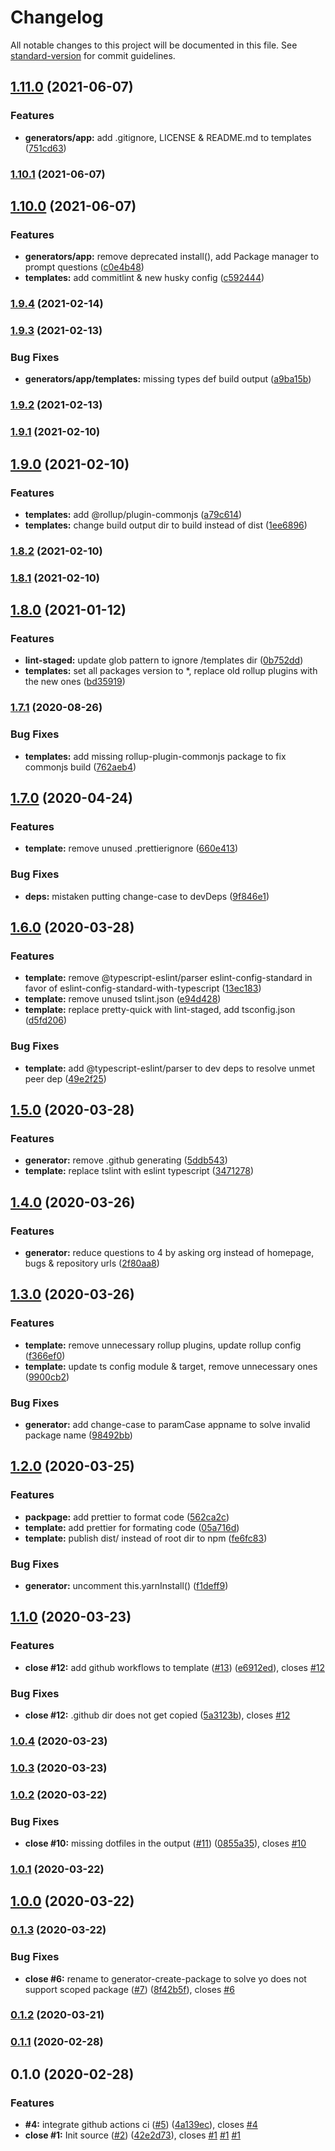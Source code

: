 # Changelog

All notable changes to this project will be documented in this file. See [standard-version](https://github.com/conventional-changelog/standard-version) for commit guidelines.

## [1.11.0](https://github.com/boringcodes/create-package/compare/v1.10.1...v1.11.0) (2021-06-07)

### Features

- **generators/app:** add .gitignore, LICENSE & README.md to templates ([751cd63](https://github.com/boringcodes/create-package/commit/751cd6332edd2c2086642b7f26c19ce269a8c4f3))

### [1.10.1](https://github.com/boringcodes/create-package/compare/v1.10.0...v1.10.1) (2021-06-07)

## [1.10.0](https://github.com/boringcodes/create-package/compare/v1.9.4...v1.10.0) (2021-06-07)

### Features

- **generators/app:** remove deprecated install(), add Package manager to prompt questions ([c0e4b48](https://github.com/boringcodes/create-package/commit/c0e4b48a7f9274ab43f0cce882928f6e06f3d7f4))
- **templates:** add commitlint & new husky config ([c592444](https://github.com/boringcodes/create-package/commit/c5924446526de8321a895082f73b52b461445dbf))

### [1.9.4](https://github.com/boringcodes/create-package/compare/v1.9.3...v1.9.4) (2021-02-14)

### [1.9.3](https://github.com/boringcodes/create-package/compare/v1.9.2...v1.9.3) (2021-02-13)

### Bug Fixes

- **generators/app/templates:** missing types def build output ([a9ba15b](https://github.com/boringcodes/create-package/commit/a9ba15ba7cefa855fb427675a0f0749da4ee9081))

### [1.9.2](https://github.com/boringcodes/create-package/compare/v1.9.1...v1.9.2) (2021-02-13)

### [1.9.1](https://github.com/boringcodes/create-package/compare/v1.9.0...v1.9.1) (2021-02-10)

## [1.9.0](https://github.com/boringcodes/create-package/compare/v1.8.2...v1.9.0) (2021-02-10)

### Features

- **templates:** add @rollup/plugin-commonjs ([a79c614](https://github.com/boringcodes/create-package/commit/a79c6146e51fdfb32eb7f61a0b6e61e6d7f506e2))
- **templates:** change build output dir to build instead of dist ([1ee6896](https://github.com/boringcodes/create-package/commit/1ee6896bb62ea251ee75ddd1157661e749e483ef))

### [1.8.2](https://github.com/boringcodes/create-package/compare/v1.8.1...v1.8.2) (2021-02-10)

### [1.8.1](https://github.com/boringcodes/create-package/compare/v1.8.0...v1.8.1) (2021-02-10)

## [1.8.0](https://github.com/boringcodes/create-package/compare/v1.7.1...v1.8.0) (2021-01-12)

### Features

- **lint-staged:** update glob pattern to ignore /templates dir ([0b752dd](https://github.com/boringcodes/create-package/commit/0b752dd96e5152142bee62ddf6d9d14fed95dc81))
- **templates:** set all packages version to \*, replace old rollup plugins with the new ones ([bd35919](https://github.com/boringcodes/create-package/commit/bd35919890361c34283fef592151d86973958711))

### [1.7.1](https://github.com/boringcodes/create-package/compare/v1.7.0...v1.7.1) (2020-08-26)

### Bug Fixes

- **templates:** add missing rollup-plugin-commonjs package to fix commonjs build ([762aeb4](https://github.com/boringcodes/create-package/commit/762aeb4cf7fe35a5d1fb84bc4e517f2a365d93e8))

## [1.7.0](https://github.com/boringcodes/create-package/compare/v1.6.0...v1.7.0) (2020-04-24)

### Features

- **template:** remove unused .prettierignore ([660e413](https://github.com/boringcodes/create-package/commit/660e413258d1752d8c102c58672abb7ca668b60c))

### Bug Fixes

- **deps:** mistaken putting change-case to devDeps ([9f846e1](https://github.com/boringcodes/create-package/commit/9f846e1a4518180fb58ccadd6597a498dfdb1485))

## [1.6.0](https://github.com/boringcodes/create-package/compare/v1.5.0...v1.6.0) (2020-03-28)

### Features

- **template:** remove @typescript-eslint/parser eslint-config-standard in favor of eslint-config-standard-with-typescript ([13ec183](https://github.com/boringcodes/create-package/commit/13ec18304f19da0d6f004dc8ad69c26986e5eac5))
- **template:** remove unused tslint.json ([e94d428](https://github.com/boringcodes/create-package/commit/e94d4287f5e34ee88d1c1b677da99fb017e24e18))
- **template:** replace pretty-quick with lint-staged, add tsconfig.json ([d5fd206](https://github.com/boringcodes/create-package/commit/d5fd206b8ffeb0f8d7f9719f569a826fbc6f36c3))

### Bug Fixes

- **template:** add @typescript-eslint/parser to dev deps to resolve unmet peer dep ([49e2f25](https://github.com/boringcodes/create-package/commit/49e2f25e8c623419208075b41b3ec4bc6accce85))

## [1.5.0](https://github.com/boringcodes/create-package/compare/v1.4.0...v1.5.0) (2020-03-28)

### Features

- **generator:** remove .github generating ([5ddb543](https://github.com/boringcodes/create-package/commit/5ddb54377439f35ea5d982a43ef49d5d41ca4049))
- **template:** replace tslint with eslint typescript ([3471278](https://github.com/boringcodes/create-package/commit/3471278c31177e26b21026c395e4880b6ea0fc5e))

## [1.4.0](https://github.com/boringcodes/create-package/compare/v1.3.0...v1.4.0) (2020-03-26)

### Features

- **generator:** reduce questions to 4 by asking org instead of homepage, bugs & repository urls ([2f80aa8](https://github.com/boringcodes/create-package/commit/2f80aa80b0ef761171cfc22deb631c3a9563327a))

## [1.3.0](https://github.com/boringcodes/create-package/compare/v1.2.0...v1.3.0) (2020-03-26)

### Features

- **template:** remove unnecessary rollup plugins, update rollup config ([f366ef0](https://github.com/boringcodes/create-package/commit/f366ef0c18dcc3f3c868201c7dbe84018ce34712))
- **template:** update ts config module & target, remove unnecessary ones ([9900cb2](https://github.com/boringcodes/create-package/commit/9900cb2502bad6a069e41e5313b6581f42f9c327))

### Bug Fixes

- **generator:** add change-case to paramCase appname to solve invalid package name ([98492bb](https://github.com/boringcodes/create-package/commit/98492bb72c30f63798a681f9f8776eede6f8579f))

## [1.2.0](https://github.com/boringcodes/create-package/compare/v1.1.0...v1.2.0) (2020-03-25)

### Features

- **packpage:** add prettier to format code ([562ca2c](https://github.com/boringcodes/create-package/commit/562ca2c9cc23210121ab7a8775e7a22d6a0e7cef))
- **template:** add prettier for formating code ([05a716d](https://github.com/boringcodes/create-package/commit/05a716d8654c77f688b0a3cf9ae1274e2e25ce04))
- **template:** publish dist/ instead of root dir to npm ([fe6fc83](https://github.com/boringcodes/create-package/commit/fe6fc835e69176b6a6fbd3177234af72efb9e777))

### Bug Fixes

- **generator:** uncomment this.yarnInstall() ([f1deff9](https://github.com/boringcodes/create-package/commit/f1deff9f496cb693234497c1d16e32e160419c4b))

## [1.1.0](https://github.com/boringcodes/create-package/compare/v1.0.4...v1.1.0) (2020-03-23)

### Features

- **close #12:** add github workflows to template ([#13](https://github.com/boringcodes/create-package/issues/13)) ([e6912ed](https://github.com/boringcodes/create-package/commit/e6912ed200f4758a9e4f70dd2c2385121433f152)), closes [#12](https://github.com/boringcodes/create-package/issues/12)

### Bug Fixes

- **close #12:** .github dir does not get copied ([5a3123b](https://github.com/boringcodes/create-package/commit/5a3123b90ef461ee1dd94c410bbfd7af1bb40605)), closes [#12](https://github.com/boringcodes/create-package/issues/12)

### [1.0.4](https://github.com/boringcodes/create-package/compare/v1.0.3...v1.0.4) (2020-03-23)

### [1.0.3](https://github.com/boringcodes/create-package/compare/v1.0.2...v1.0.3) (2020-03-23)

### [1.0.2](https://github.com/boringcodes/create-package/compare/v1.0.1...v1.0.2) (2020-03-22)

### Bug Fixes

- **close #10:** missing dotfiles in the output ([#11](https://github.com/boringcodes/create-package/issues/11)) ([0855a35](https://github.com/boringcodes/create-package/commit/0855a354f75087722e09e20d80612f9ac435e742)), closes [#10](https://github.com/boringcodes/create-package/issues/10)

### [1.0.1](https://github.com/boringcodes/create-package/compare/v1.0.0...v1.0.1) (2020-03-22)

## [1.0.0](https://github.com/boringcodes/create-package/compare/v0.1.3...v1.0.0) (2020-03-22)

### [0.1.3](https://github.com/boringcodes/create-package/compare/v0.1.2...v0.1.3) (2020-03-22)

### Bug Fixes

- **close #6:** rename to generator-create-package to solve yo does not support scoped package ([#7](https://github.com/boringcodes/create-package/issues/7)) ([8f42b5f](https://github.com/boringcodes/create-package/commit/8f42b5fe189025a1ab4137b3f58ce949cc26c32d)), closes [#6](https://github.com/boringcodes/create-package/issues/6)

### [0.1.2](https://github.com/boringcodes/create-package/compare/v0.1.1...v0.1.2) (2020-03-21)

### [0.1.1](https://github.com/boringcodes/create-package/compare/v0.1.0...v0.1.1) (2020-02-28)

## 0.1.0 (2020-02-28)

### Features

- **#4:** integrate github actions ci ([#5](https://github.com/boringcodes/create-package/issues/5)) ([4a139ec](https://github.com/boringcodes/create-package/commit/4a139ec7d926033d3d093f0ffacd92b36e6a15cb)), closes [#4](https://github.com/boringcodes/create-package/issues/4)
- **close #1:** Init source ([#2](https://github.com/boringcodes/create-package/issues/2)) ([42e2d73](https://github.com/boringcodes/create-package/commit/42e2d7300d72283b99f3131de96cef5c666e1250)), closes [#1](https://github.com/boringcodes/create-package/issues/1) [#1](https://github.com/boringcodes/create-package/issues/1) [#1](https://github.com/boringcodes/create-package/issues/1)
